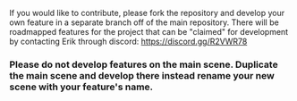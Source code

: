 If you would like to contribute, please fork the repository and develop your own feature in a separate branch off of the main repository.
There will be roadmapped features for the project that can be "claimed" for development by contacting Erik through discord: https://discord.gg/R2VWR78

### Please do not develop features on the main scene. Duplicate the main scene and develop there instead rename your new scene with your feature's name.
